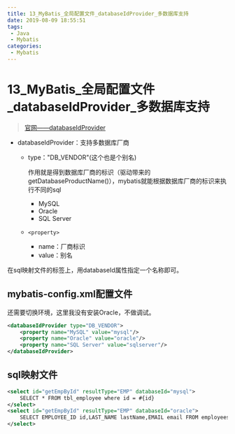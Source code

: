 ```yaml
---
title: 13_MyBatis_全局配置文件_databaseIdProvider_多数据库支持
date: 2019-08-09 18:55:51
tags: 
 - Java
 - Mybatis
categories:
 - Mybatis
---
```


# 13_MyBatis\_全局配置文件\_databaseIdProvider_多数据库支持

> [官网——databaseIdProvider](http://www.mybatis.org/mybatis-3/zh/configuration.html#databaseIdProvider)

- databaseIdProvider：支持多数据库厂商

  - type："DB_VENDOR"(这个也是个别名)

    作用就是得到数据库厂商的标识（驱动带来的getDatabaseProductName()），mybatis就能根据数据库厂商的标识来执行不同的sql

    - MySQL
    - Oracle
    - SQL Server

  - `<property>`

    - name：厂商标识
    - value：别名

在sql映射文件的标签上，用databaseId属性指定一个名称即可。

## mybatis-config.xml配置文件

还需要切换环境，这里我没有安装Oracle，不做调试。

```xml
<databaseIdProvider type="DB_VENDOR">
    <property name="MySQL" value="mysql"/>
    <property name="Oracle" value="oracle"/>
    <property name="SQL Server" value="sqlserver"/>
</databaseIdProvider>
```

## sql映射文件

```xml
<select id="getEmpById" resultType="EMP" databaseId="mysql">
    SELECT * FROM tbl_employee where id = #{id}
</select>
<select id="getEmpById" resultType="EMP" databaseId="oracle">
    SELECT EMPLOYEE_ID id,LAST_NAME lastName,EMAIL email FROM employees WHERE EMPLOYEE_ID=#{id}
</select>
```

